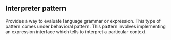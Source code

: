 ## Interpreter pattern 
Provides a way to evaluate language grammar or expression. This type of pattern comes under behavioral pattern. This pattern involves implementing an expression interface which tells to interpret a particular context. 
